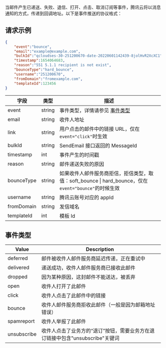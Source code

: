 当邮件产生已递送、失败、退信、打开、点击、取消订阅等事件，腾讯云将以消息通知的方式，传递到回调地址。以下是事件推送的协议格式：
## 请求示例
```json
{
    "event":"bounce",
    "email":"example@example.com",
    "bulkId":"qcloudses-30-251200670-date-20220601142439-8jolHvR2XcXC1",
    "timestamp":1654064683,
    "reason":"551 5.1.1 recipient is not exist",
    "bounceType":"hard_bounce",
    "username":"251200670",
    "fromDomain":"fromexample.com",
    "templateId":123456
}
```

| 字段         | 类型     | 描述                                                                                 |
| ---------- | ------ | ---------------------------------------------------------------------------------- |
| event      | string | 事件类型，详情请参见 [事件类型](https://cloud.tencent.com/document/product/1288/52368#Event_Type) |
| email      | string | 收件人地址                                                                              |
| link       | string | 用户点击的邮件中的链接 URL，仅在`event="click"`时生效                                               |
| bulkId     | string | SendEmail 接口返回的 MessageId                                                          |
| timestamp  | int    | 事件产生的时间戳                                                                           |
| reason     | string | 邮件递送失败的原因                                                                          |
| bounceType | string | 如果收件人邮件服务商拒信，拒信类型，取值：soft\_bounce \| hard\_bounce，仅在`event="bounce"`的时候生效           |
| username   | string | 腾讯云账号对应的 appId                                                                      |
| fromDomain | string | 发信域名                                                                               |
| templateId | int    | 模板 Id                                                                               |

## 事件类型[](id:Event_Type)
Value|Description
--|--
deferred|邮件被收件人邮件服务商延迟传递，正在重试中
delivered|递送成功，收件人邮件服务商已接收此邮件
dropped|因为某种原因，这封邮件不能送达，被丢弃
open|收件人打开了此邮件
click|收件人点击了此邮件中的链接
bounce|收件人邮件服务商拒收此邮件（一般是因为邮箱地址错误）
spamreport|收件人举报了此邮件
unsubscribe|收件人点击了业务方的“退订”按钮，需要业务方在退订链接中包含"unsubscribe"关键词
